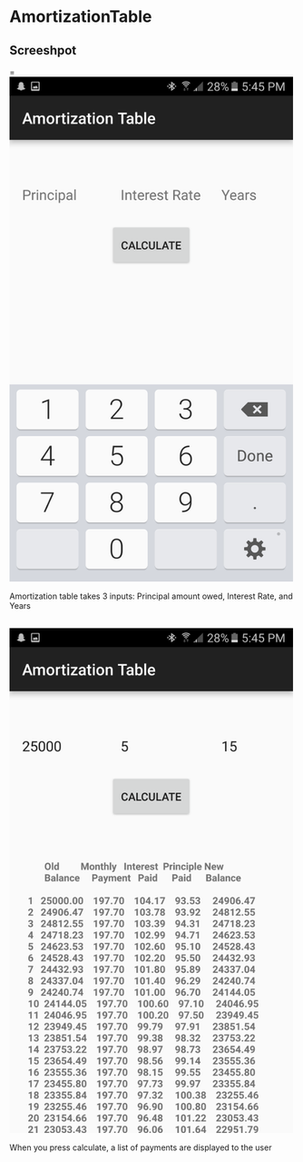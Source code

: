 # AmortizationTable
<h2> Screeshpot </h2>=
<img src="Amort1.png" width="500px">
<p> Amortization table takes 3 inputs: Principal amount owed, Interest Rate, and Years </p>
<br/>
<img src="Amort2.png" width="500px">
<p> When you press calculate, a list of payments are displayed to the user </p>
